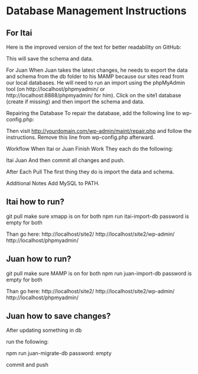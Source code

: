 # Database Management Instructions

## For Itai

Here is the improved version of the text for better readability on GitHub:

This will save the schema and data.

For Juan
When Juan takes the latest changes, he needs to export the data and schema from the db folder to his MAMP because our sites read from our local databases. He will need to run an import using the phpMyAdmin tool (on http://localhost/phpmyadmin/ or http://localhost:8888/phpmyadmin/ for him). Click on the site1 database (create if missing) and then import the schema and data.

Repairing the Database
To repair the database, add the following line to wp-config.php:

Then visit http://yourdomain.com/wp-admin/maint/repair.php and follow the instructions. Remove this line from wp-config.php afterward.

Workflow
When Itai or Juan Finish Work
They each do the following:

Itai
Juan
And then commit all changes and push.

After Each Pull
The first thing they do is import the data and schema.

Additional Notes
Add MySQL to PATH.

## Itai how to run?

git pull
make sure xmapp is on for both
npm run itai-import-db
password is empty for both

Than go here:
http://localhost/site2/
http://localhost/site2/wp-admin/
http://localhost/phpmyadmin/

## Juan how to run?

git pull
make sure MAMP is on for both
npm run juan-import-db
password is empty for both

Than go here:
http://localhost/site2/
http://localhost/site2/wp-admin/
http://localhost/phpmyadmin/

## Juan how to save changes?

After updating something in db

run the following:

npm run juan-migrate-db
password: empty

commit and push